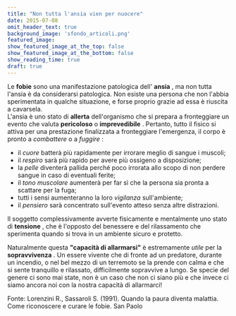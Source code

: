 ```yaml
---
title: "Non tutta l'ansia vien per nuocere"
date: 2015-07-08
omit_header_text: true
background_image: 'sfondo_articoli.png'
featured_image: 
show_featured_image_at_the_top: false
show_featured_image_at_the_bottom: false
show_reading_time: true
draft: true
---
```


Le **fobie** sono una manifestazione patologica dell' **ansia** , ma non tutta
l'ansia è da considerarsi patologica. Non esiste una persona che non l'abbia
sperimentata in qualche situazione, e forse proprio grazie ad essa è riuscita
a cavarsela.  
L'ansia è uno stato di **allerta** dell'organismo che si prepara a
fronteggiare un evento che valuta **pericoloso** o **imprevedibile** .
Pertanto, tutto il fisico si attiva per una prestazione finalizzata a
fronteggiare l'emergenza, il corpo è pronto a _combattere_ o a _fuggire_ :  

  * il _cuore_ batterà più rapidamente per irrorare meglio di sangue i muscoli;
  * il _respiro_ sarà più rapido per avere più ossigeno a disposizione;
  * la _pelle_ diventerà pallida perché poco irrorata allo scopo di non perdere sangue in caso di eventuali ferite;
  * il _tono muscolare_ aumenterà per far sì che la persona sia pronta a scattare per la fuga;
  * tutti i sensi aumenteranno la loro _vigilanza_ sull'ambiente;
  * il _pensiero_ sarà concentrato sull'evento atteso senza altre distrazioni. 

Il soggetto complessivamente avverte fisicamente e mentalmente uno stato di
**tensione** , che è l'opposto del benessere e del rilassamento che sperimenta
quando si trova in un ambiente sicuro e protetto.  
  
Naturalmente questa **"capacità di allarmarsi"** è estremamente _utile_ per la
**sopravvivenza** . Un essere vivente che di fronte ad un predatore, durante
un incendio, o nel bel mezzo di un terremoto se la prende con calma e che si
sente tranquillo e rilassato, difficilmente sopravvive a lungo. Se specie del
genere ci sono mai state, non è un caso che non ci siano più e che invece ci
siamo ancora noi con la nostra capacità di allarmarci!  
  
Fonte: Lorenzini R., Sassaroli S. (1991). Quando la paura diventa malattia.
Come riconoscere e curare le fobie. San Paolo

